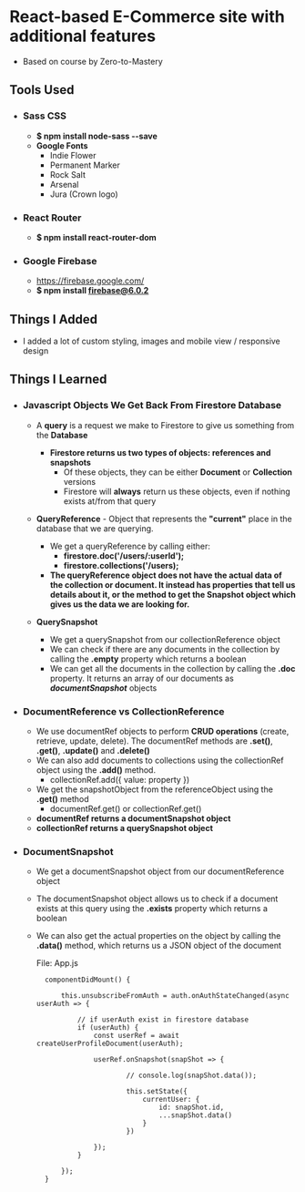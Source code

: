 # React-based E-Commerce site with additional features

- Based on course by Zero-to-Mastery

## Tools Used
- ### Sass CSS
    - **$ npm install node-sass --save**
    - **Google Fonts**
        - Indie Flower
        - Permanent Marker
        - Rock Salt
        - Arsenal
        - Jura (Crown logo)
  
- ### React Router
    - **$ npm install react-router-dom**
  
- ### Google Firebase
    - https://firebase.google.com/
    - **$ npm install firebase@6.0.2**
    

## Things I Added
- I added a lot of custom styling, images and mobile view / responsive design

## Things I Learned

- ### Javascript Objects We Get Back From Firestore Database
    - A **query** is a request we make to Firestore to give us something from the **Database**
        - **Firestore returns us two types of objects: references and snapshots**
            - Of these objects, they can be either **Document** or **Collection** versions
            - Firestore will **always** return us these objects, even if nothing exists at/from that query

    - **QueryReference** - Object that represents the **"current"** place in the database that we are querying.
        - We get a queryReference by calling either:
            - **firestore.doc('/users/:userId');**
            - **firestore.collections('/users);**
        - **The queryReference object does not have the actual data of the collection or document. It instead has properties that tell us details about it, or the method to get the Snapshot object which gives us the data we are looking for.**

    - **QuerySnapshot**
        - We get a querySnapshot from our collectionReference object
        - We can check if there are any documents in the collection by calling the **.empty** property which returns a boolean
        - We can get all the documents in the collection by calling the **.doc** property. It returns an array of our documents as ***documentSnapshot*** objects


- ### DocumentReference vs CollectionReference
    - We use documentRef objects to perform **CRUD operations** (create, retrieve, update, delete). The documentRef methods are **.set()**, **.get()**, **.update()** and **.delete()**
    - We can also add documents to collections using the collectionRef object using the **.add()** method.
        - collectionRef.add({ value: property })
    - We get the snapshotObject from the referenceObject using the **.get()** method
        - documentRef.get() or collectionRef.get()
    - **documentRef returns a documentSnapshot object**
    - **collectionRef returns a querySnapshot object**

- ### DocumentSnapshot
    - We get a documentSnapshot object from our documentReference object
    - The documentSnapshot object allows us to check if a document exists at this query using the **.exists** property which returns a boolean
    - We can also get the actual properties on the object by calling the **.data()** method, which returns us a JSON object of the document

        File: App.js

            componentDidMount() {
            
                this.unsubscribeFromAuth = auth.onAuthStateChanged(async userAuth => {
            
                    // if userAuth exist in firestore database
                    if (userAuth) {
                        const userRef = await createUserProfileDocument(userAuth);

                        userRef.onSnapshot(snapShot => {

                                // console.log(snapShot.data());

                                this.setState({
                                    currentUser: {
                                        id: snapShot.id,
                                        ...snapShot.data()
                                    }
                                })
                            
                        });
                    }

                });
            }
